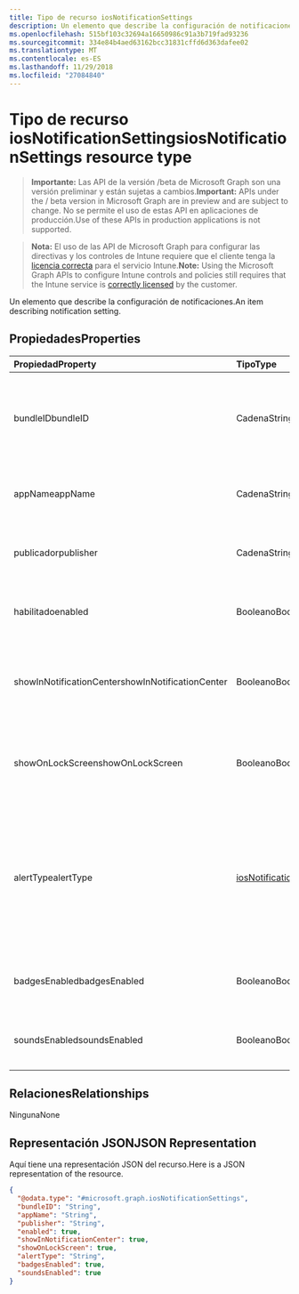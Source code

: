 ```yaml
---
title: Tipo de recurso iosNotificationSettings
description: Un elemento que describe la configuración de notificaciones.
ms.openlocfilehash: 515bf103c32694a16650986c91a3b719fad93236
ms.sourcegitcommit: 334e84b4aed63162bcc31831cffd6d363dafee02
ms.translationtype: MT
ms.contentlocale: es-ES
ms.lasthandoff: 11/29/2018
ms.locfileid: "27084840"
---
```

# <a name="iosnotificationsettings-resource-type"></a><span data-ttu-id="ef2d3-103">Tipo de recurso iosNotificationSettings</span><span class="sxs-lookup"><span data-stu-id="ef2d3-103">iosNotificationSettings resource type</span></span>

> <span data-ttu-id="ef2d3-104">**Importante:** Las API de la versión /beta de Microsoft Graph son una versión preliminar y están sujetas a cambios.</span><span class="sxs-lookup"><span data-stu-id="ef2d3-104">**Important:** APIs under the / beta version in Microsoft Graph are in preview and are subject to change.</span></span> <span data-ttu-id="ef2d3-105">No se permite el uso de estas API en aplicaciones de producción.</span><span class="sxs-lookup"><span data-stu-id="ef2d3-105">Use of these APIs in production applications is not supported.</span></span>

> <span data-ttu-id="ef2d3-106">**Nota:** El uso de las API de Microsoft Graph para configurar las directivas y los controles de Intune requiere que el cliente tenga la [licencia correcta](https://go.microsoft.com/fwlink/?linkid=839381) para el servicio Intune.</span><span class="sxs-lookup"><span data-stu-id="ef2d3-106">**Note:** Using the Microsoft Graph APIs to configure Intune controls and policies still requires that the Intune service is [correctly licensed](https://go.microsoft.com/fwlink/?linkid=839381) by the customer.</span></span>

<span data-ttu-id="ef2d3-107">Un elemento que describe la configuración de notificaciones.</span><span class="sxs-lookup"><span data-stu-id="ef2d3-107">An item describing notification setting.</span></span>
## <a name="properties"></a><span data-ttu-id="ef2d3-108">Propiedades</span><span class="sxs-lookup"><span data-stu-id="ef2d3-108">Properties</span></span>
|<span data-ttu-id="ef2d3-109">Propiedad</span><span class="sxs-lookup"><span data-stu-id="ef2d3-109">Property</span></span>|<span data-ttu-id="ef2d3-110">Tipo</span><span class="sxs-lookup"><span data-stu-id="ef2d3-110">Type</span></span>|<span data-ttu-id="ef2d3-111">Descripción</span><span class="sxs-lookup"><span data-stu-id="ef2d3-111">Description</span></span>|
|:---|:---|:---|
|<span data-ttu-id="ef2d3-112">bundleID</span><span class="sxs-lookup"><span data-stu-id="ef2d3-112">bundleID</span></span>|<span data-ttu-id="ef2d3-113">Cadena</span><span class="sxs-lookup"><span data-stu-id="ef2d3-113">String</span></span>|<span data-ttu-id="ef2d3-114">Id. de paquete de la aplicación en el que aplicar esa configuración de notificaciones.</span><span class="sxs-lookup"><span data-stu-id="ef2d3-114">Bundle id of app to which to apply these notification settings.</span></span>|
|<span data-ttu-id="ef2d3-115">appName</span><span class="sxs-lookup"><span data-stu-id="ef2d3-115">appName</span></span>|<span data-ttu-id="ef2d3-116">Cadena</span><span class="sxs-lookup"><span data-stu-id="ef2d3-116">String</span></span>|<span data-ttu-id="ef2d3-117">Nombre de la aplicación que se asociará con el bundleID.</span><span class="sxs-lookup"><span data-stu-id="ef2d3-117">Application name to be associated with the bundleID.</span></span>|
|<span data-ttu-id="ef2d3-118">publicador</span><span class="sxs-lookup"><span data-stu-id="ef2d3-118">publisher</span></span>|<span data-ttu-id="ef2d3-119">Cadena</span><span class="sxs-lookup"><span data-stu-id="ef2d3-119">String</span></span>|<span data-ttu-id="ef2d3-120">Publicador que se asociará con el bundleID.</span><span class="sxs-lookup"><span data-stu-id="ef2d3-120">Publisher to be associated with the bundleID.</span></span>|
|<span data-ttu-id="ef2d3-121">habilitado</span><span class="sxs-lookup"><span data-stu-id="ef2d3-121">enabled</span></span>|<span data-ttu-id="ef2d3-122">Booleano</span><span class="sxs-lookup"><span data-stu-id="ef2d3-122">Boolean</span></span>|<span data-ttu-id="ef2d3-123">Indica si se permiten las notificaciones para esta aplicación.</span><span class="sxs-lookup"><span data-stu-id="ef2d3-123">Indicates whether notifications are allowed for this app.</span></span>|
|<span data-ttu-id="ef2d3-124">showInNotificationCenter</span><span class="sxs-lookup"><span data-stu-id="ef2d3-124">showInNotificationCenter</span></span>|<span data-ttu-id="ef2d3-125">Booleano</span><span class="sxs-lookup"><span data-stu-id="ef2d3-125">Boolean</span></span>|<span data-ttu-id="ef2d3-126">Indica si se pueden mostrar notificaciones en el centro de notificaciones.</span><span class="sxs-lookup"><span data-stu-id="ef2d3-126">Indicates whether notifications can be shown in notification center.</span></span>|
|<span data-ttu-id="ef2d3-127">showOnLockScreen</span><span class="sxs-lookup"><span data-stu-id="ef2d3-127">showOnLockScreen</span></span>|<span data-ttu-id="ef2d3-128">Booleano</span><span class="sxs-lookup"><span data-stu-id="ef2d3-128">Boolean</span></span>|<span data-ttu-id="ef2d3-129">Indica si se pueden mostrar notificaciones en la pantalla de bloqueo.</span><span class="sxs-lookup"><span data-stu-id="ef2d3-129">Indicates whether notifications can be shown on the lock screen.</span></span>|
|<span data-ttu-id="ef2d3-130">alertType</span><span class="sxs-lookup"><span data-stu-id="ef2d3-130">alertType</span></span>|[<span data-ttu-id="ef2d3-131">iosNotificationAlertType</span><span class="sxs-lookup"><span data-stu-id="ef2d3-131">iosNotificationAlertType</span></span>](../resources/intune-deviceconfig-iosnotificationalerttype.md)|<span data-ttu-id="ef2d3-132">Indica el tipo de alerta para las notificaciones de esta aplicación.</span><span class="sxs-lookup"><span data-stu-id="ef2d3-132">Indicates the type of alert for notifications for this app.</span></span> <span data-ttu-id="ef2d3-133">Los valores posibles son: `deviceDefault`, `banner`, `modal` y `none`.</span><span class="sxs-lookup"><span data-stu-id="ef2d3-133">Possible values are: `deviceDefault`, `banner`, `modal`, `none`.</span></span>|
|<span data-ttu-id="ef2d3-134">badgesEnabled</span><span class="sxs-lookup"><span data-stu-id="ef2d3-134">badgesEnabled</span></span>|<span data-ttu-id="ef2d3-135">Booleano</span><span class="sxs-lookup"><span data-stu-id="ef2d3-135">Boolean</span></span>|<span data-ttu-id="ef2d3-136">Indica si se permiten los distintivos para esta aplicación.</span><span class="sxs-lookup"><span data-stu-id="ef2d3-136">Indicates whether badges are allowed for this app.</span></span>|
|<span data-ttu-id="ef2d3-137">soundsEnabled</span><span class="sxs-lookup"><span data-stu-id="ef2d3-137">soundsEnabled</span></span>|<span data-ttu-id="ef2d3-138">Booleano</span><span class="sxs-lookup"><span data-stu-id="ef2d3-138">Boolean</span></span>|<span data-ttu-id="ef2d3-139">Indica si se permiten los sonidos para esta aplicación.</span><span class="sxs-lookup"><span data-stu-id="ef2d3-139">Indicates whether sounds are allowed for this app.</span></span>|

## <a name="relationships"></a><span data-ttu-id="ef2d3-140">Relaciones</span><span class="sxs-lookup"><span data-stu-id="ef2d3-140">Relationships</span></span>
<span data-ttu-id="ef2d3-141">Ninguna</span><span class="sxs-lookup"><span data-stu-id="ef2d3-141">None</span></span>
## <a name="json-representation"></a><span data-ttu-id="ef2d3-142">Representación JSON</span><span class="sxs-lookup"><span data-stu-id="ef2d3-142">JSON Representation</span></span>
<span data-ttu-id="ef2d3-143">Aquí tiene una representación JSON del recurso.</span><span class="sxs-lookup"><span data-stu-id="ef2d3-143">Here is a JSON representation of the resource.</span></span>
<!-- {
  "blockType": "resource",
  "@odata.type": "microsoft.graph.iosNotificationSettings"
}
-->
``` json
{
  "@odata.type": "#microsoft.graph.iosNotificationSettings",
  "bundleID": "String",
  "appName": "String",
  "publisher": "String",
  "enabled": true,
  "showInNotificationCenter": true,
  "showOnLockScreen": true,
  "alertType": "String",
  "badgesEnabled": true,
  "soundsEnabled": true
}
```





